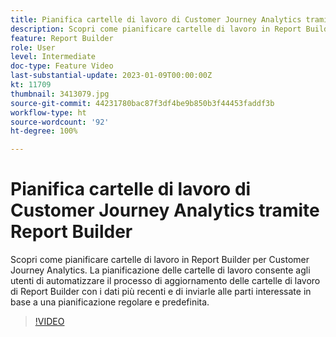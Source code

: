 ```yaml
---
title: Pianifica cartelle di lavoro di Customer Journey Analytics tramite Report Builder
description: Scopri come pianificare cartelle di lavoro in Report Builder per Customer Journey Analytics. La pianificazione delle cartelle di lavoro consente agli utenti di automatizzare il processo di aggiornamento delle cartelle di lavoro di Report Builder con i dati più recenti e di inviarle alle parti interessate in base a una pianificazione regolare e predefinita.
feature: Report Builder
role: User
level: Intermediate
doc-type: Feature Video
last-substantial-update: 2023-01-09T00:00:00Z
kt: 11709
thumbnail: 3413079.jpg
source-git-commit: 44231780bac87f3df4be9b850b3f44453faddf3b
workflow-type: ht
source-wordcount: '92'
ht-degree: 100%

---
```



# Pianifica cartelle di lavoro di Customer Journey Analytics tramite Report Builder

Scopri come pianificare cartelle di lavoro in Report Builder per Customer Journey Analytics. La pianificazione delle cartelle di lavoro consente agli utenti di automatizzare il processo di aggiornamento delle cartelle di lavoro di Report Builder con i dati più recenti e di inviarle alle parti interessate in base a una pianificazione regolare e predefinita.

>[!VIDEO](https://video.tv.adobe.com/v/3413079/?quality=12&learn=on)
